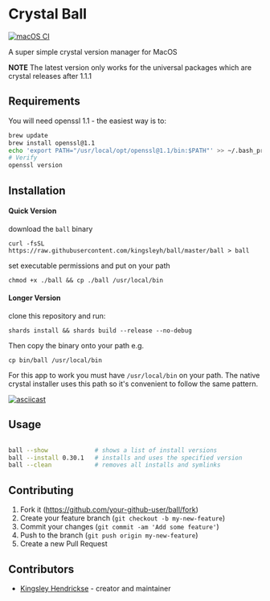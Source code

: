 # Crystal Ball

[![macOS CI](https://github.com/kingsleyh/ball/actions/workflows/macos-ci.yml/badge.svg)](https://github.com/kingsleyh/ball/actions/workflows/macos-ci.yml)

A super simple crystal version manager for MacOS

**NOTE** The latest version only works for the universal packages which are crystal releases after 1.1.1

## Requirements

You will need openssl 1.1 - the easiest way is to:

```bash
brew update
brew install openssl@1.1
echo 'export PATH="/usr/local/opt/openssl@1.1/bin:$PATH"' >> ~/.bash_profile
# Verify 
openssl version
```

## Installation

#### Quick Version

download the `ball` binary

`curl -fsSL https://raw.githubusercontent.com/kingsleyh/ball/master/ball > ball`

set executable permissions and put on your path

`chmod +x ./ball && cp ./ball /usr/local/bin`

#### Longer Version

clone this repository and run:

`shards install && shards build --release --no-debug`

Then copy the binary onto your path e.g.

`cp bin/ball /usr/local/bin`

For this app to work you must have `/usr/local/bin` on your path. The native crystal installer uses this path so it's convenient to follow the same pattern. 

[![asciicast](https://asciinema.org/a/277155.svg)](https://asciinema.org/a/277155)

## Usage

```bash

ball --show             # shows a list of install versions
ball --install 0.30.1   # installs and uses the specified version
ball --clean            # removes all installs and symlinks

```

## Contributing

1. Fork it (<https://github.com/your-github-user/ball/fork>)
2. Create your feature branch (`git checkout -b my-new-feature`)
3. Commit your changes (`git commit -am 'Add some feature'`)
4. Push to the branch (`git push origin my-new-feature`)
5. Create a new Pull Request

## Contributors

- [Kingsley Hendrickse](https://github.com/kingsleyh) - creator and maintainer
